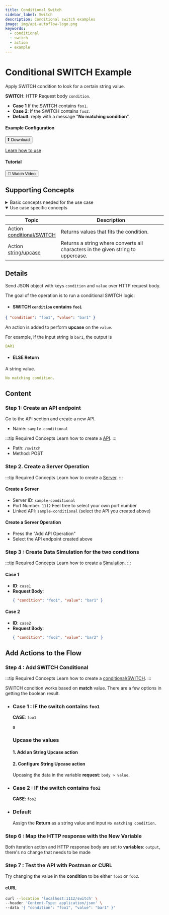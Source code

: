 ```yaml
---
title: Conditional Switch
sidebar_label: Switch
description: Conditional switch examples
image: img/api-autoflow-logo.png
keywords:
  - conditional
  - switch
  - action
  - example
---
```


# Conditional SWITCH Example

<div class="colTwoBlock">
    <div class="colTwoLeft">
        <div class="colTwoWrapper">
          <p>Apply SWITCH condition to look for a certain string value.</p>
          <p><b>SWITCH</b>: HTTP Request body <code>condition</code>.</p>
          <ul>
            <li><b>Case 1</b> If the SWITCH contains <code>foo1</code>.</li>
            <li><b>Case 2</b>: If the SWITCH contains <code>foo2</code>.</li>
            <li><b>Default</b>: reply with a message "<b>No matching condition</b>".</li>
          </ul>
        </div>
    </div>
    <div class="colTwoRight">
          <h4>Example Configuration</h4>
          <a target="_blank" href="pathname:///file/sample-conditional-config.json" download><button class="btnDownload">⏬ Download</button></a>
          <p><a href="/docs/Documentation/Guide/Settings/#upload-configuration">Learn how to use</a></p>
          <h4>Tutorial</h4>
          <a target="_blank" href="https://www.youtube.com/watch?v=aiJoS3eM6Jw"><button class="btnVideo">🎥 Watch Video</button></a>
    </div>
    <div class="colTwoClearer"></div>
</div>

<!-- <img src={IfConditionFlow} alt="If Condition Flow" class="myResponsiveImg" width="800px"/> -->

## Supporting Concepts

<details>

<summary>Basic concepts needed for the use case</summary>

| Topic    | Description |
| -------- | ------- |
| [API](../../../Documentation/Examples/API/#1-create-api)  | An API in API AutoFlow is simply an OpenAPI model |
| [Server](../../../Documentation/Examples/API/#2-create-server)  | A server accepts and handles the request and response. |
| [Simulation](../../../Documentation/Guide/Workflow/INPUT-Simulation/)  | Data simulation is a mock data simulated for the purpose of visualizing the data in every step of the workflow. <ul><li>Simulated data is NOT the real data but a sample data you create.</li><li>To use real data, use the **Transaction** feature to capture the data you send from Postman or CURL.</li></ul>  |
| [Scope](../../../Documentation/Guide/Workflow/Scope/)    |  A scope is a namespace for variables.    |
| Data Types    | Data types describe the different types or kinds of data that you are gonna store and work with.    |

</details>

<details open>

<summary>Use case specific concepts</summary>

| Topic    | Description |
| -------- | ------- |
| Action <br/>[conditional/SWITCH](../../../Documentation/actions-library/flow/conditional/action-conditional-switch/)    | Returns values that fits the condition.  |
| Action <br/>[string/upcase](../../../Documentation/actions-library/data/string/action-string-upcase/)    | Returns a string where converts all characters in the given string to uppercase.    |

</details>

## Details

Send JSON object with keys `condition` and `value` over HTTP request body.

The goal of the operation is to run a conditional SWITCH logic:

- #### SWITCH `condition` contains `foo1`

```json
{ "condition": "foo1", "value": "bar1" }
```

An action is added to perform **upcase** on the `value`. 

For example, if the input string is `bar1`, the output is

```yaml
BAR1
```

- #### ELSE Return

A string value.

```yaml
No matching condition.
```

## Content

### Step 1: Create an API endpoint

Go to the API section and create a new API.
- Name: `sample-conditional`

:::tip Required Concepts
Learn how to create a [API](../../../Documentation/Examples/API/#1-create-api). 
:::

<!-- <img src={CreateApiPath} alt="Create API Path" class="myResponsiveImg" width="500px"/> -->

- Path: `/switch`
- Method: <span class="method post">POST</span>

### Step 2. Create a Server Operation
:::tip Required Concepts
Learn how to create a [Server](../../../Documentation/Examples/API/#2-create-server). 
:::

#### Create a Server
<!-- <img src={CreateServer} alt="Create Server" class="myResponsiveImg" width="500px"/> -->


- Server ID: `sample-conditional`
- Port Number: `1112`  Feel free to select your own port number
- Linked API: `sample-conditional`  (select the API you created above)

#### Create a Server Operation

<!-- <img src={CreateServerOperation} alt="Create Server Operation" class="myResponsiveImg" width="550px"/> -->

- Press the "Add API Operation"
- Select the API endpoint created above

### Step 3 : Create Data Simulation for the two conditions

:::tip Required Concepts
Learn how to create a [Simulation](../../../Documentation/Guide/Workflow/INPUT-Simulation/). 
:::

#### Case 1

- **ID**: `case1`
- **Request Body**: 
  ```json
  { "condition": "foo1", "value": "bar1" }
  ```

<!-- <img src={SelectSimulation} alt="Select Simulation" class="myResponsiveImg" width="800px"/> -->

#### Case 2

- **ID**: `case2`
- **Request Body**: 
  ```json
  { "condition": "foo2", "value": "bar2" }
  ```

<!-- <img src={SelectSimulation} alt="Select Simulation" class="myResponsiveImg" width="800px"/> -->


## Add Actions to the Flow

### Step 4 : Add SWITCH Conditional

:::tip Required Concepts
Learn how to create a [conditional/SWITCH](../../../Documentation/actions-library/flow/conditional/action-conditional-switch/). 
:::

<!-- <img src={SelectSimulation} alt="Select Simulation" class="myResponsiveImg" width="800px"/> -->

SWITCH condition works based on **match** value. There are a few options in getting the boolean result.

- ### Case 1 : IF the switch contains `foo1`

  <!-- <img src={ValueTypeSelector} alt="Value type selector" class="myResponsiveImg" width="800px"/> -->

  **CASE**: `foo1`

  <p>a</p>

    ### Upcase the values

    #### 1. Add an String Upcase action


    <!-- <img src={SelectSimulation} alt="Select Simulation" class="myResponsiveImg" width="800px"/> -->


    #### 2. Configure String Upcase action

    Upcasing the data in the variable **request**: `body > value`. 

    <!-- <img src={SelectSimulation} alt="Select Simulation" class="myResponsiveImg" width="800px"/> -->


- ### Case 2 : IF the switch contains `foo2`

  <!-- <img src={ValueTypeSelector} alt="Value type selector" class="myResponsiveImg" width="800px"/> -->

  **CASE**: `foo2`


- ### Default

  Assign the **Return** as a string value and input `No matching condition.`

  <!-- <img src={ValueTypeSelector} alt="Value type selector" class="myResponsiveImg" width="800px"/> -->


### Step 6 : Map the HTTP response with the New Variable

Both iteration action and HTTP response body are set to **variables**: `output`, there's no change that needs to be made

<!-- <img src={HttpResponseCapitalized} alt="Http Response Capitalized" class="myResponsiveImg" width="400px"/> -->

### Step 7 : Test the API with Postman or CURL

Try changing the value in the **condition** to be either `foo1` or `foo2`.

#### cURL

```bash
curl --location 'localhost:1112/switch' \
--header 'Content-Type: application/json' \
--data '{ "condition": "foo1", "value": "bar1" }'
```

<!-- <img src={SendPostmanRequest} alt="Send Postman Request" class="myResponsiveImg" width="750px"/> -->
